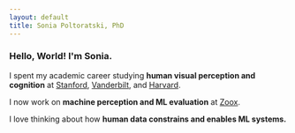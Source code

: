 ```yaml
---
layout: default
title: Sonia Poltoratski, PhD
---
```


### Hello, World! I'm Sonia.

I spent my academic career studying **human visual perception and cognition** at [Stanford](http://vpnl.stanford.edu/#/), [Vanderbilt](http://www.psy.vanderbilt.edu/tonglab), and [Harvard](https://visionlab.harvard.edu/). 

I now work on **machine perception and ML evaluation** at [Zoox](https://zoox.com/autonomy).

I love thinking about how **human data constrains and enables ML systems.** 


<!-- {% for post in site.posts limit:3 %}
### [{{ post.title }}]({{ post.url }})
{{ post.excerpt }}
[Read more]({{ post.url }})
{% endfor %} -->